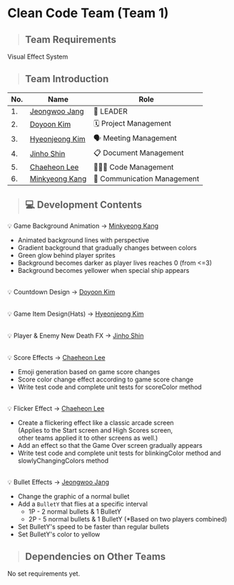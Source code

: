 # Clean Code Team (Team 1)

> ## Team Requirements
Visual Effect System

> ## Team Introduction
|No.| Name     | Role |
|---------|-------------------------|-----------|
|1. |[Jeongwoo Jang](https://github.com/jeongwoo903/jang_jeongwoo)|👑 LEADER|
|2. |[Doyoon Kim](https://github.com/doyoon323/doyoon323.git)|🗓️ Project Management| 
|3. |[Hyeonjeong Kim](https://github.com/258xsw/258xsw)|🗣️ Meeting Management|
|4. |[Jinho Shin](https://github.com/NiceGuy1313/shinjinho)|📋 Document Management|
|5. |[Chaeheon Lee](https://github.com/highlees/highlees)|🧑🏻‍💻 Code Management|
|6. |[Minkyeong Kang](https://github.com/alicek0/alicek0)|💬 Communication Management|

> ## 💻 Development Contents

💡 Game Background Animation -> [Minkyeong Kang](https://github.com/alicek0/alicek0)
- Animated background lines with perspective
- Gradient background that gradually changes between colors
- Green glow behind player sprites
- Background becomes darker as player lives reaches 0 (from <=3)
- Background becomes yellower when special ship appears <br></br>

💡 Countdown Design -> [Doyoon Kim](https://github.com/doyoon323/doyoon323.git) <br></br>

💡 Game Item Design(Hats) -> [Hyeonjeong Kim](https://github.com/258xsw/258xsw)<br></br>

💡 Player & Enemy New Death FX -> [Jinho Shin](https://github.com/NiceGuy1313/shinjinho)<br></br>

💡 Score Effects -> [Chaeheon Lee](https://github.com/highlees/highlees)
- Emoji generation based on game score changes
- Score color change effect according to game score change
- Write test code and complete unit tests for scoreColor method<br><br>

💡 Flicker Effect -> [Chaeheon Lee](https://github.com/highlees/highlees)
- Create a flickering effect like a classic arcade screen<br>
(Applies to the Start screen and High Scores screen,<br>
other teams applied it to other screens as well.)
- Add an effect so that the Game Over screen gradually appears
- Write test code and complete unit tests for blinkingColor method and slowlyChangingColors method<br><br>

💡 Bullet Effects -> [Jeongwoo Jang](https://github.com/jeongwoo903/jang_jeongwoo) <br>
- Change the graphic of a normal bullet
- Add a ```BulletY``` that flies at a specific interval
    - 1P - 2 normal bullets & 1 BulletY
    - 2P - 5 normal bullets & 1 BulletY (*Based on two players combined)
- Set BulletY's speed to be faster than regular bullets
- Set BulletY's color to yellow

> ## Dependencies on Other Teams
No set requirements yet.<br></br>
